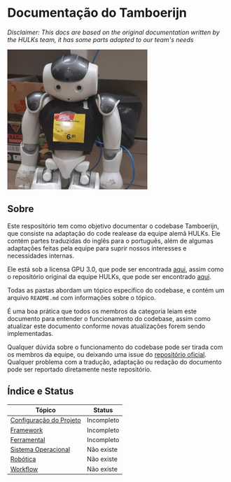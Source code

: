 # Documentação do Tamboerijn

*Disclaimer: This docs are based on the original documentation written by the HULKs team, it has some parts adapted to our team's needs*

![Bisnaguinha](bisnaguinha.jpg)

## Sobre
Este respositório tem como objetivo documentar o codebase Tamboerijn, que consiste na adaptação do code realease da equipe alemã HULKs. Ele contém partes traduzidas do inglês para o português, além de algumas adaptações feitas pela equipe para suprir nossos interesses e necessidades internas.

Ele está sob a licensa GPU 3.0, que pode ser encontrada [aqui](./LICENSE), assim como o repositório original da equipe HULKs, que pode ser encontrado [aqui](https://github.com/HULKs/hulk).

Todas as pastas abordam um tópico específico do codebase, e contém um arquivo `README.md` com informações sobre o tópico.

É uma boa prática que todos os membros da categoria leiam este documento para entender o funcionamento do codebase, assim como atualizar este documento conforme novas atualizações forem sendo implementadas.

Qualquer dúvida sobre o funcionamento do codebase pode ser tirada com os membros da equipe, ou deixando uma issue do [repositório oficial](https://github.com/rinobot-team/Tamboerijn). Qualquer problema com a tradução, adaptação ou redação do documento pode ser reportado diretamente neste repositório.

## Índice e Status

| Tópico | Status |
| ------ | ------ |
| [Configuração do Projeto](./docs/config-projeto/README.md)  | Incompleto |
| [Framework](./docs/framework/README.md) | Incompleto |
| [Ferramental](./docs/ferramental/README.md) | Incompleto |
| [Sistema Operacional](./docs/sistema-operacional/README.md) | Não existe |
| [Robótica](./docs/robotica/README.md) | Não existe |
| [Workflow](./docs/workflow/README.md) | Não existe |
